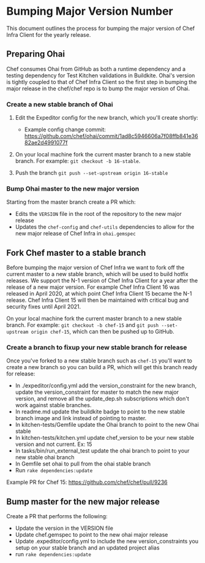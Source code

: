 # Bumping Major Version Number

This document outlines the process for bumping the major version of Chef Infra Client for the yearly release.

## Preparing Ohai

Chef consumes Ohai from GitHub as both a runtime dependency and a testing dependency for Test Kitchen validations in Buildkite. Ohai's version is tightly coupled to that of Chef Infra Client so the first step in bumping the major release in the chef/chef repo is to bump the major version of Ohai.

### Create a new stable branch of Ohai

1. Edit the Expeditor config for the new branch, which you'll create shortly:

    - Example config change commit: https://github.com/chef/ohai/commit/1ad8c5946606a7f08ffb841e3682ae2d4991077f

2. On your local machine fork the current master branch to a new stable branch. For example: `git checkout -b 16-stable`.

3. Push the branch `git push --set-upstream origin 16-stable`

### Bump Ohai master to the new major version

Starting from the master branch create a PR which:

- Edits the `VERSION` file in the root of the repository to the new major release
- Updates the `chef-config` and `chef-utils` dependencies to allow for the new major release of Chef Infra in `ohai.gemspec`

## Fork Chef master to a stable branch

Before bumping the major version of Chef Infra we want to fork off the current master to a new stable branch, which will be used to build hotfix releases. We support the N-1 version of Chef Infra Client for a year after the release of a new major version. For example Chef Infra Client 16 was released in April 2020, at which point Chef Infra Client 15 became the N-1 release. Chef Infra Client 15 will then be maintained with critical bug and security fixes until April 2021.

On your local machine fork the current master branch to a new stable branch. For example: `git checkout -b chef-15` and `git push --set-upstream origin chef-15`, which can then be pushed up to GitHub.

### Create a branch to fixup your new stable branch for release

Once you've forked to a new stable branch such as `chef-15` you'll want to create a new branch so you can build a PR, which will get this branch ready for release:

- In ./expeditor/config.yml add the version_constraint for the new branch, update the version_constraint for master to match the new major version, and remove all the update_dep.sh subscriptions which don't work against stable branches.
- In readme.md update the buildkite badge to point to the new stable branch image and link instead of pointing to master.
- In kitchen-tests/Gemfile update the Ohai branch to point to the new Ohai stable
- In kitchen-tests/kitchen.yml update chef_version to be your new stable version and not current. Ex: 15
- In tasks/bin/run_external_test update the ohai branch to point to your new stable ohai branch
- In Gemfile set ohai to pull from the ohai stable branch
- Run `rake dependencies:update`

Example PR for Chef 15: https://github.com/chef/chef/pull/9236

## Bump master for the new major release

Create a PR that performs the following:

- Update the version in the VERSION file
- Update chef.gemspec to point to the new ohai major release
- Update .expeditor/config.yml to include the new version_constraints you setup on your stable branch and an updated project alias
- run `rake dependencies:update`
